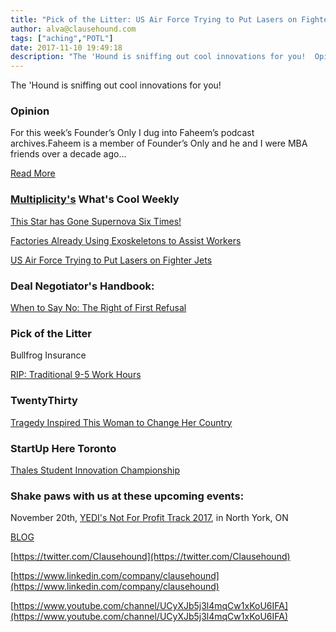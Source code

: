 ```yaml
---
title: "Pick of the Litter: US Air Force Trying to Put Lasers on Fighter Jets"
author: alva@clausehound.com
tags: ["aching","POTL"]
date: 2017-11-10 19:49:18
description: "The 'Hound is sniffing out cool innovations for you!  Opinion For this week’s Founder’s Only I dug into Faheem’s podcast archives.Faheem is a member of Founder’s Only and he and I were MBA friends over a decade ago."
---
```


The 'Hound is sniffing out cool innovations for you!



### Opinion

 For this week’s Founder’s Only I dug into Faheem’s podcast archives.Faheem is a member of Founder’s Only and he and I were MBA friends over a decade ago... 

[Read More](https://blog.clausehound.com/side-hustling-your-way-into-a-new-career/)

### [Multiplicity's](http://multiplicity.media) What's Cool Weekly



[This Star has Gone Supernova Six Times!](https://www.extremetech.com/extreme/258842-one-supernova-isnt-enough-researchers-find-star-thats-exploded-six-times)


[Factories Already Using Exoskeletons to Assist Workers](https://futurism.com/ford-pilots-new-exoskeleton-lessen-worker-fatigue/)



[US Air Force Trying to Put Lasers on Fighter Jets ](https://www.livescience.com/60876-laser-weapons-for-fighter-jets.html)



### Deal Negotiator's Handbook: 

[ When to Say No: The Right of First Refusal ](https://blog.clausehound.com/when-to-say-no-the-right-of-first-refusal/)

### Pick of the Litter

Bullfrog Insurance 

[ RIP: Traditional 9-5 Work Hours](https://blog.clausehound.com/rip-traditional-9-5-work-hours/)


### TwentyThirty 

[ Tragedy Inspired This Woman to Change Her Country](https://blog.clausehound.com/tragedy-inspired-this-woman-to-change-her-country/)



### StartUp Here Toronto 

[Thales Student Innovation Championship](https://blog.clausehound.com/thales-student-innovation-championship/)

### Shake paws with us at these upcoming events: 

November 20th, [YEDI's Not For Profit Track 2017](https://blog.clausehound.com/yedis-not-for-profit-track-2017/), in North York, ON

[BLOG](http://blog.clausehound.com)

[https://twitter.com/Clausehound](https://twitter.com/Clausehound)

[https://www.linkedin.com/company/clausehound](https://www.linkedin.com/company/clausehound)

[https://www.youtube.com/channel/UCyXJb5j3l4mqCw1xKoU6IFA](https://www.youtube.com/channel/UCyXJb5j3l4mqCw1xKoU6IFA)

